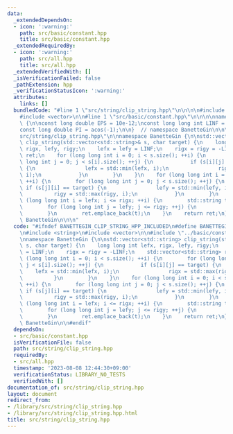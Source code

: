 ```yaml
---
data:
  _extendedDependsOn:
  - icon: ':warning:'
    path: src/basic/constant.hpp
    title: src/basic/constant.hpp
  _extendedRequiredBy:
  - icon: ':warning:'
    path: src/all.hpp
    title: src/all.hpp
  _extendedVerifiedWith: []
  _isVerificationFailed: false
  _pathExtension: hpp
  _verificationStatusIcon: ':warning:'
  attributes:
    links: []
  bundledCode: "#line 1 \"src/string/clip_string.hpp\"\n\n\n\n#include <string>\n\
    #include <vector>\n\n#line 1 \"src/basic/constant.hpp\"\n\n\n\nnamespace BanetteGin\
    \ {\n\nconst long double EPS = 10e-12;\nconst long long int LINF = 1001001001001001001LL;\n\
    const long double PI = acos(-1);\n\n}  // namespace BanetteGin\n\n\n#line 8 \"\
    src/string/clip_string.hpp\"\n\nnamespace BanetteGin {\n\nstd::vector<std::string>\
    \ clip_string(std::vector<std::string>& s, char target) {\n    long long int lefx,\
    \ rigx, lefy, rigy;\n    lefx = lefy = LINF;\n    rigx = rigy = -LINF;\n    std::vector<std::string>\
    \ ret;\n    for (long long int i = 0; i < s.size(); ++i) {\n        for (long\
    \ long int j = 0; j < s[i].size(); ++j) {\n            if (s[i][j] == target)\
    \ {\n                lefx = std::min(lefx, i);\n                rigx = std::max(rigx,\
    \ i);\n            }\n        }\n    }\n    for (long long int i = 0; i < s[0].size();\
    \ ++i) {\n        for (long long int j = 0; j < s.size(); ++j) {\n           \
    \ if (s[j][i] == target) {\n                lefy = std::min(lefy, i);\n      \
    \          rigy = std::max(rigy, i);\n            }\n        }\n    }\n    for\
    \ (long long int i = lefx; i <= rigx; ++i) {\n        std::string t = \"\";\n\
    \        for (long long int j = lefy; j <= rigy; ++j) {\n            t.push_back(s[i][j]);\n\
    \        }\n        ret.emplace_back(t);\n    }\n    return ret;\n}\n\n}  // namespace\
    \ BanetteGin\n\n\n"
  code: "#ifndef BANETTEGIN_CLIP_STRING_HPP_INCLUDED\n#define BANETTEGIN_CLIP_STRING_HPP_INCLUDED\n\
    \n#include <string>\n#include <vector>\n\n#include \"../basic/constant.hpp\"\n\
    \nnamespace BanetteGin {\n\nstd::vector<std::string> clip_string(std::vector<std::string>&\
    \ s, char target) {\n    long long int lefx, rigx, lefy, rigy;\n    lefx = lefy\
    \ = LINF;\n    rigx = rigy = -LINF;\n    std::vector<std::string> ret;\n    for\
    \ (long long int i = 0; i < s.size(); ++i) {\n        for (long long int j = 0;\
    \ j < s[i].size(); ++j) {\n            if (s[i][j] == target) {\n            \
    \    lefx = std::min(lefx, i);\n                rigx = std::max(rigx, i);\n  \
    \          }\n        }\n    }\n    for (long long int i = 0; i < s[0].size();\
    \ ++i) {\n        for (long long int j = 0; j < s.size(); ++j) {\n           \
    \ if (s[j][i] == target) {\n                lefy = std::min(lefy, i);\n      \
    \          rigy = std::max(rigy, i);\n            }\n        }\n    }\n    for\
    \ (long long int i = lefx; i <= rigx; ++i) {\n        std::string t = \"\";\n\
    \        for (long long int j = lefy; j <= rigy; ++j) {\n            t.push_back(s[i][j]);\n\
    \        }\n        ret.emplace_back(t);\n    }\n    return ret;\n}\n\n}  // namespace\
    \ BanetteGin\n\n#endif"
  dependsOn:
  - src/basic/constant.hpp
  isVerificationFile: false
  path: src/string/clip_string.hpp
  requiredBy:
  - src/all.hpp
  timestamp: '2023-08-08 12:44:30+09:00'
  verificationStatus: LIBRARY_NO_TESTS
  verifiedWith: []
documentation_of: src/string/clip_string.hpp
layout: document
redirect_from:
- /library/src/string/clip_string.hpp
- /library/src/string/clip_string.hpp.html
title: src/string/clip_string.hpp
---
```

